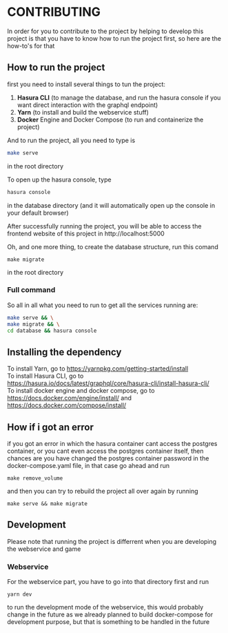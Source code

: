 # CONTRIBUTING

In order for you to contribute to the project by helping to develop this project is that you have to know how to run the project first, so here are the how-to's for that  

## How to run the project

first you need to install several things to tun the project:  
1. **Hasura CLI** (to manage the database, and run the hasura console if you want direct interaction with the graphql endpoint)  
2. **Yarn** (to install and build the webservice stuff) 
3. **Docker** Engine and Docker Compose (to run and containerize the project)  

And to run the project, all you need to type is  
```bash
make serve
```
in the root directory

To open up the hasura console, type
```bash
hasura console
```
in the database directory (and it will automatically open up the console in your default browser)

After successfully running the project, you will be able to access the frontend website of this project in http://localhost:5000

Oh, and one more thing, to create the database structure, run this comand  
```
make migrate
```
in the root directory

### Full command

So all in all what you need to run to get all the services running are:  
```bash
make serve && \
make migrate && \
cd database && hasura console
```

## Installing the dependency

To install Yarn, go to https://yarnpkg.com/getting-started/install  
To install Hasura CLI, go to https://hasura.io/docs/latest/graphql/core/hasura-cli/install-hasura-cli/  
To install docker engine and docker compose, go to https://docs.docker.com/engine/install/ and https://docs.docker.com/compose/install/

## How if i got an error

if you got an error in which the hasura container cant access the postgres container, or you cant even access the postgres container itself, then chances are you have changed the postgres container password in the docker-compose.yaml file, in that case go ahead and run  
```
make remove_volume
```
and then you can try to rebuild the project all over again by running  
```
make serve && make migrate
```

## Development

Please note that running the project is differrent when you are developing the webservice and game

### Webservice

For the webservice part, you have to go into that directory first and run  
```
yarn dev
```
to run the development mode of the webservice, this would probably change in the future as we already planned to build docker-compose for development purpose, but that is something to be handled in the future

